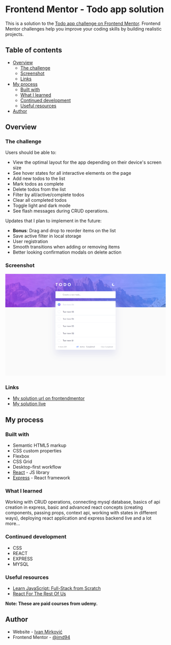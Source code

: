# Frontend Mentor - Todo app solution

This is a solution to the [Todo app challenge on Frontend Mentor](https://www.frontendmentor.io/challenges/todo-app-Su1_KokOW). Frontend Mentor challenges help you improve your coding skills by building realistic projects. 

## Table of contents

- [Overview](#overview)
  - [The challenge](#the-challenge)
  - [Screenshot](#screenshot)
  - [Links](#links)
- [My process](#my-process)
  - [Built with](#built-with)
  - [What I learned](#what-i-learned)
  - [Continued development](#continued-development)
  - [Useful resources](#useful-resources)
- [Author](#author)

## Overview

### The challenge

Users should be able to:

- View the optimal layout for the app depending on their device's screen size
- See hover states for all interactive elements on the page
- Add new todos to the list
- Mark todos as complete
- Delete todos from the list
- Filter by all/active/complete todos
- Clear all completed todos
- Toggle light and dark mode
- See flash messages during CRUD operations.

Updates that I plan to implement in the future:

- **Bonus**: Drag and drop to reorder items on the list
- Save active filter in local storage
- User registration
- Smooth transitions when adding or removing items
- Better looking confirmation modals on delete action

### Screenshot

![Todo app preview](./screenshot.png)

### Links

- [My solution url on frontendmentor](https://www.frontendmentor.io/solutions/todo-app-reactexpressmysql-0DgDEmEtLr)
- [My solution live](https://imd94.github.io/todo-app-react)

## My process

### Built with

- Semantic HTML5 markup
- CSS custom properties
- Flexbox
- CSS Grid
- Desktop-first workflow
- [React](https://react.dev/) - JS library
- [Express](https://expressjs.com/) - React framework

### What I learned

Working with CRUD operations, connecting mysql database, basics of api creation in express, basic and advanced react concepts (creating components, passing props, context api, working with states in different ways), deploying react application and express backend live and a lot more...

### Continued development

- CSS
- REACT
- EXPRESS
- MYSQL

### Useful resources

- [Learn JavaScript: Full-Stack from Scratch](https://www.udemy.com/course/learn-javascript-full-stack-from-scratch)
- [React For The Rest Of Us](https://www.udemy.com/course/react-for-the-rest-of-us)

**Note: These are paid courses from udemy.**

## Author

- Website - [Ivan Mirković](https://imwebdev.in.rs)
- Frontend Mentor - [@imd94](https://www.frontendmentor.io/profile/imd94)